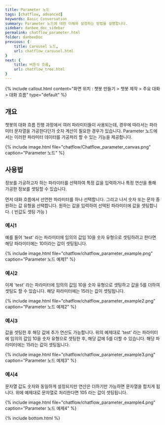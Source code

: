 ```yaml
---
title: Parameter 노드 
tags: [chatflow, advanced]
keywords: Basic Conversation
summary: Parameter 노드에 대한 이해와 설정하는 방법을 설명합니다.
sidebar: danbee_doc_sidebar
permalink: chatflow_parameter.html
folder: danbeeDoc
previous: {
    title: Carousel 노드,
    url: chatflow_carousel.html
}
next: {
    title: 버튼식 흐름,
    url: chatflow_tree.html
}
---
```


{% include callout.html content="화면 위치 : 챗봇 만들기 > 챗봇 제작 > 주요 대화 > 대화 흐름" type="default" %}

## 개요

챗봇의 대화 흐름 진행 과정에서 여러 파라미터들이 사용되는데, 경우에 따라서는 파라미터 문자열을 가공한다던가 숫자 계산이 필요한 경우가 있습니다. 
Parameter 노드에서는 이러한 파라미터 데이터를 가공처리 할 수 있는 기능을 제공합니다. 

{% include image.html file="chatflow/Chatflow_parameter_canvas.png"  caption="Parameter 노드" %}

## 사용법

정보를 가공하고자 하는 파라미터를 선택하여 특정 값을 입력하거나 특정 연산을 통해 가공한 정보를 셋팅할 수 있습니다.

먼저 대화 흐름에서 선언한 파라미터를 하나 선택합니다.
그리고 나서 숫자 또는 문자 중 원하는 값 유형을 선택합니다.
원하는 값을 입력하여 선택된 파라미터에 값을 셋팅합니다. ( 빈값도 셋팅 가능 )  

### 예시1
예를 들어 'test' 라는 파라미터에 임의의 값임 10을 숫자 유형으로 셋팅하려고 한다면 
해당 파라미터에는 10이라는 값이 셋팅됩니다.

{% include image.html file="chatflow/chatflow_parameter_example.png"  caption="Parameter 노드 예제1" %}

### 예시2
이제 'test' 라는 파라미터에 임의의 값임 10을 숫자 유형으로 셋팅하고 값을 5를 더하여 셋팅도 할 수 있습니다.
해당 파라미터에는 15라는 값이 셋팅됩니다.

{% include image.html file="chatflow/chatflow_parameter_example2.png"  caption="Parameter 노드 예제2" %}

### 예시3
값을 셋팅한 후 해당 값에 추가 연산도 가능합니다.
위의 예제대로 'test' 라는 파라미터에 임의의 값임 10을 숫자 유형으로 셋팅한 후, 해당 값에 5를 더할 수 있습니다.
해당 파라미터에는 15라는 값이 셋팅됩니다.

{% include image.html file="chatflow/chatflow_parameter_example3.png"  caption="Parameter 노드 예제3" %}

### 예시4
문자열 값도 숫자와 동일하게 설정되지만 연산은 더하기만 가능하면 문자열을 합치게 됩니다.
위에 예제대로 문자열로 처리한다면 105 라는 값이 셋팅됩니다.

{% include image.html file="chatflow/chatflow_parameter_example4.png"  caption="Parameter 노드 예제4" %}



{% include bottom.html %}
